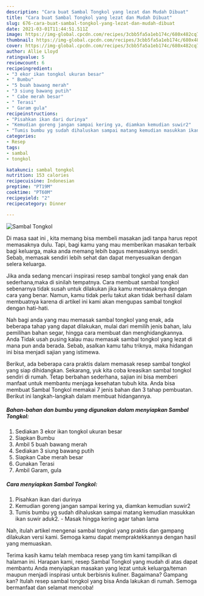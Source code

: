 ```yaml
---
description: "Cara buat Sambal Tongkol yang lezat dan Mudah Dibuat"
title: "Cara buat Sambal Tongkol yang lezat dan Mudah Dibuat"
slug: 676-cara-buat-sambal-tongkol-yang-lezat-dan-mudah-dibuat
date: 2021-03-01T11:44:51.511Z
image: https://img-global.cpcdn.com/recipes/3cbb5fa5a1eb174c/680x482cq70/sambal-tongkol-foto-resep-utama.jpg
thumbnail: https://img-global.cpcdn.com/recipes/3cbb5fa5a1eb174c/680x482cq70/sambal-tongkol-foto-resep-utama.jpg
cover: https://img-global.cpcdn.com/recipes/3cbb5fa5a1eb174c/680x482cq70/sambal-tongkol-foto-resep-utama.jpg
author: Allie Lloyd
ratingvalue: 5
reviewcount: 6
recipeingredient:
- "3 ekor ikan tongkol ukuran besar"
- " Bumbu"
- "5 buah bawang merah"
- "3 siung bawang putih"
- " Cabe merah besar"
- " Terasi"
- " Garam gula"
recipeinstructions:
- "Pisahkan ikan dari durinya"
- "Kemudian goreng jangan sampai kering ya, diamkan kemudian suwir2"
- "Tumis bumbu yg sudah dihaluskan sampai matang kemudian masukkan ikan suwir aduk2. Masak hingga kering agar tahan lama"
categories:
- Resep
tags:
- sambal
- tongkol

katakunci: sambal tongkol 
nutrition: 153 calories
recipecuisine: Indonesian
preptime: "PT19M"
cooktime: "PT60M"
recipeyield: "2"
recipecategory: Dinner

---
```



![Sambal Tongkol](https://img-global.cpcdn.com/recipes/3cbb5fa5a1eb174c/680x482cq70/sambal-tongkol-foto-resep-utama.jpg)

Di masa  saat ini , kita memang bisa membeli masakan jadi tanpa harus repot memasaknya dulu. Tapi, bagi kamu yang mau memberikan masakan terbaik bagi keluarga, maka anda memang lebih bagus memasaknya sendiri. Sebab, memasak sendiri lebih sehat dan dapat menyesuaikan dengan selera keluarga.

Jika anda sedang mencari inspirasi resep sambal tongkol yang enak dan sederhana,maka di sinilah tempatnya. Cara membuat sambal tongkol  sebenarnya tidak susah untuk dilakukan jika kamu memasaknya dengan cara yang benar. Namun, kamu tidak perlu takut akan tidak berhasil dalam membuatnya 
karena di artikel ini kami akan mengupas sambal tongkol dengan hati-hati.  



Nah bagi anda yang mau memasak sambal tongkol yang enak, ada beberapa tahap yang dapat dilakukan, mulai dari memilih jenis bahan, lalu pemilihan bahan segar, hingga cara membuat dan menghidangkannya. Anda Tidak usah pusing kalau mau memasak sambal tongkol yang lezat di mana pun anda berada. Sebab, asalkan kamu  tahu triknya, maka hidangan ini bisa menjadi sajian yang istimewa.

Berikut, ada beberapa cara praktis  dalam memasak resep sambal tongkol yang siap dihidangkan. Sekarang, yuk kita coba kreasikan sambal tongkol sendiri di rumah. Tetap berbahan sederhana, sajian ini bisa memberi manfaat untuk membantu menjaga kesehatan tubuh kita. Anda bisa membuat Sambal Tongkol memakai 7 jenis bahan dan 3 tahap pembuatan. Berikut ini langkah-langkah dalam membuat hidangannya.

<!--inarticleads1-->

##### Bahan-bahan dan bumbu yang digunakan dalam menyiapkan Sambal Tongkol:

1. Sediakan 3 ekor ikan tongkol ukuran besar
1. Siapkan  Bumbu
1. Ambil 5 buah bawang merah
1. Sediakan 3 siung bawang putih
1. Siapkan  Cabe merah besar
1. Gunakan  Terasi
1. Ambil  Garam, gula




<!--inarticleads2-->

##### Cara menyiapkan Sambal Tongkol:

1. Pisahkan ikan dari durinya
1. Kemudian goreng jangan sampai kering ya, diamkan kemudian suwir2
1. Tumis bumbu yg sudah dihaluskan sampai matang kemudian masukkan ikan suwir aduk2. - Masak hingga kering agar tahan lama




Nah, itulah artikel mengenai  sambal tongkol  yang praktis dan gampang dilakukan versi kami. Semoga kamu dapat mempraktekkannya dengan hasil yang memuaskan. 

Terima kasih kamu telah membaca resep yang tim kami tampilkan di halaman ini. Harapan kami, resep  Sambal Tongkol yang mudah di atas dapat membantu Anda menyiapkan masakan yang lezat untuk keluarga/teman maupun menjadi inspirasi untuk berbisnis kuliner. Bagaimana? Gampang kan? Itulah resep sambal tongkol yang bisa Anda lakukan di rumah. Semoga bermanfaat dan selamat mencoba!

